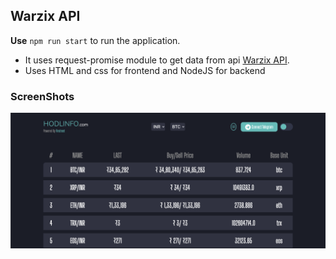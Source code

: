 ## Warzix API
**Use** `npm run start` to run the application.
- It uses request-promise module to get data from api [Warzix API](https://api.wazirx.com/api/v2/tickers).
- Uses HTML and css for frontend and NodeJS for backend

### ScreenShots
![Screenshot](/screenshots/screen1.png)